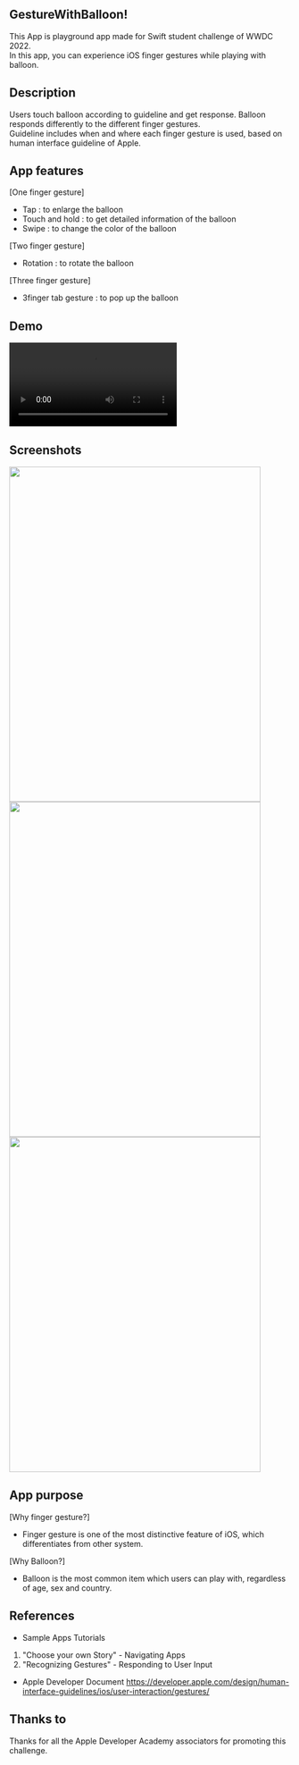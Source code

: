 ## GestureWithBalloon!

This App is playground app made for Swift student challenge of WWDC 2022.   
In this app, you can experience iOS finger gestures while playing with balloon.

## Description
Users touch balloon according to guideline and get response.
Balloon responds differently to the different finger gestures.    
Guideline includes when and where each finger gesture is used, based on human interface guideline of Apple.

## App features
[One finger gesture]
- Tap : to enlarge the balloon
- Touch and hold : to get detailed information of the balloon
- Swipe : to change the color of the balloon

[Two finger gesture]
- Rotation : to rotate the balloon

[Three finger gesture]
- 3finger tab gesture : to pop up the balloon

## Demo
![Demo](https://user-images.githubusercontent.com/103009135/167303831-9beb5c36-59c3-405e-814e-5104c1ff9719.mov)




## Screenshots
<img src = "https://user-images.githubusercontent.com/103009135/167303838-41ccea86-0011-4ccf-829e-3a5d421350da.png" width="450" height="600">
<img src = "https://user-images.githubusercontent.com/103009135/167303841-f27f6496-f224-4290-88e4-688805f9b8c2.png" width="450" height="600">
<img src = "https://user-images.githubusercontent.com/103009135/167303843-69d0858f-20b0-40af-87e0-cab20ca66c0e.png" width="450" height="600">

## App purpose
[Why finger gesture?]
- Finger gesture is one of the most distinctive feature of iOS, which differentiates from other system.

[Why Balloon?]
- Balloon is the most common item which users can play with, regardless of age, sex and country.

## References

- Sample Apps Tutorials
1. "Choose your own Story" - Navigating Apps
2. "Recognizing Gestures" - Responding to User Input

- Apple Developer Document 
https://developer.apple.com/design/human-interface-guidelines/ios/user-interaction/gestures/ 


## Thanks to
Thanks for all the Apple Developer Academy associators for promoting this challenge. 
